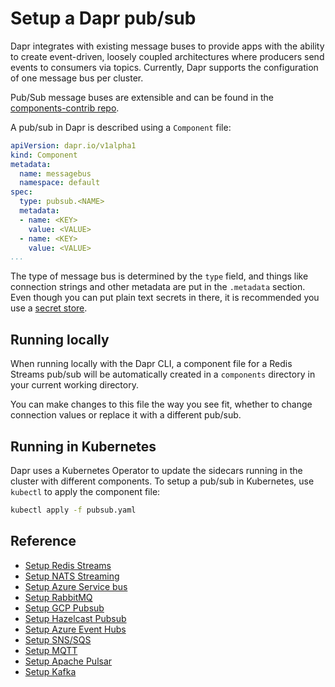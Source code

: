 # Setup a Dapr pub/sub

Dapr integrates with existing message buses to provide apps with the ability to create event-driven, loosely coupled architectures where producers send events to consumers via topics.
Currently, Dapr supports the configuration of one message bus per cluster.

Pub/Sub message buses are extensible and can be found in the [components-contrib repo](https://github.com/dapr/components-contrib).

A pub/sub in Dapr is described using a `Component` file:

```yaml
apiVersion: dapr.io/v1alpha1
kind: Component
metadata:
  name: messagebus
  namespace: default
spec:
  type: pubsub.<NAME>
  metadata:
  - name: <KEY>
    value: <VALUE>
  - name: <KEY>
    value: <VALUE>
...
```

The type of message bus is determined by the `type` field, and things like connection strings and other metadata are put in the `.metadata` section.
Even though you can put plain text secrets in there, it is recommended you use a [secret store](../../concepts/secrets).

## Running locally

When running locally with the Dapr CLI, a component file for a Redis Streams pub/sub will be automatically created in a `components` directory in your current working directory.

You can make changes to this file the way you see fit, whether to change connection values or replace it with a different pub/sub.

## Running in Kubernetes

Dapr uses a Kubernetes Operator to update the sidecars running in the cluster with different components.
To setup a pub/sub in Kubernetes, use `kubectl` to apply the component file:

```bash
kubectl apply -f pubsub.yaml
```

## Reference

- [Setup Redis Streams](./setup-redis.md)
- [Setup NATS Streaming](./setup-nats-streaming.md)
- [Setup Azure Service bus](./setup-azure-servicebus.md)
- [Setup RabbitMQ](./setup-rabbitmq.md)
- [Setup GCP Pubsub](./setup-gcp.md)
- [Setup Hazelcast Pubsub](./setup-hazelcast.md)
- [Setup Azure Event Hubs](./setup-azure-eventhubs.md)
- [Setup SNS/SQS](./setup-snssqs.md)
- [Setup MQTT](./setup-mqtt.md)
- [Setup Apache Pulsar](./setup-pulsar.md)
- [Setup Kafka](./setup-kafka.md)
